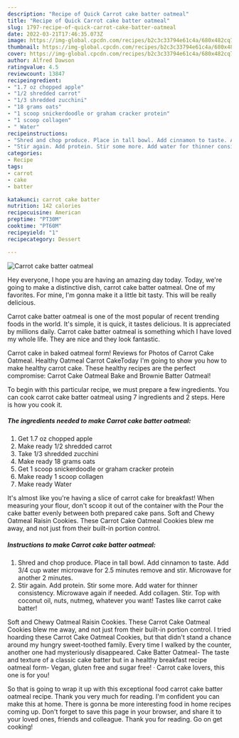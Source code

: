 ```yaml
---
description: "Recipe of Quick Carrot cake batter oatmeal"
title: "Recipe of Quick Carrot cake batter oatmeal"
slug: 1797-recipe-of-quick-carrot-cake-batter-oatmeal
date: 2022-03-21T17:46:35.073Z
image: https://img-global.cpcdn.com/recipes/b2c3c33794e61c4a/680x482cq70/carrot-cake-batter-oatmeal-recipe-main-photo.jpg
thumbnail: https://img-global.cpcdn.com/recipes/b2c3c33794e61c4a/680x482cq70/carrot-cake-batter-oatmeal-recipe-main-photo.jpg
cover: https://img-global.cpcdn.com/recipes/b2c3c33794e61c4a/680x482cq70/carrot-cake-batter-oatmeal-recipe-main-photo.jpg
author: Alfred Dawson
ratingvalue: 4.5
reviewcount: 13847
recipeingredient:
- "1.7 oz chopped apple"
- "1/2 shredded carrot"
- "1/3 shredded zucchini"
- "18 grams oats"
- "1 scoop snickerdoodle or graham cracker protein"
- "1 scoop collagen"
- " Water"
recipeinstructions:
- "Shred and chop produce. Place in tall bowl. Add cinnamon to taste. Add 3/4 cup water microwave for 2.5 minutes remove and stir. Microwave for another 2 minutes."
- "Stir again. Add protein. Stir some more. Add water for thinner consistency. Microwave again if needed. Add collagen. Stir. Top with coconut oil, nuts, nutmeg, whatever you want! Tastes like carrot cake batter!"
categories:
- Recipe
tags:
- carrot
- cake
- batter

katakunci: carrot cake batter 
nutrition: 142 calories
recipecuisine: American
preptime: "PT30M"
cooktime: "PT60M"
recipeyield: "1"
recipecategory: Dessert

---
```



![Carrot cake batter oatmeal](https://img-global.cpcdn.com/recipes/b2c3c33794e61c4a/680x482cq70/carrot-cake-batter-oatmeal-recipe-main-photo.jpg)

Hey everyone, I hope you are having an amazing day today. Today, we're going to make a distinctive dish, carrot cake batter oatmeal. One of my favorites. For mine, I'm gonna make it a little bit tasty. This will be really delicious.

Carrot cake batter oatmeal is one of the most popular of recent trending foods in the world. It's simple, it is quick, it tastes delicious. It is appreciated by millions daily. Carrot cake batter oatmeal is something which I have loved my whole life. They are nice and they look fantastic.

Carrot cake in baked oatmeal form! Reviews for Photos of Carrot Cake Oatmeal. Healthy Oatmeal Carrot CakeToday I'm going to show you how to make healthy carrot cake. These healthy recipes are the perfect compromise: Carrot Cake Oatmeal Bake and Brownie Batter Oatmeal!


To begin with this particular recipe, we must prepare a few ingredients. You can cook carrot cake batter oatmeal using 7 ingredients and 2 steps. Here is how you cook it.

<!--inarticleads1-->

##### The ingredients needed to make Carrot cake batter oatmeal:

1. Get 1.7 oz chopped apple
1. Make ready 1/2 shredded carrot
1. Take 1/3 shredded zucchini
1. Make ready 18 grams oats
1. Get 1 scoop snickerdoodle or graham cracker protein
1. Make ready 1 scoop collagen
1. Make ready  Water


It's almost like you're having a slice of carrot cake for breakfast! When measuring your flour, don't scoop it out of the container with the Pour the cake batter evenly between both prepared cake pans. Soft and Chewy Oatmeal Raisin Cookies. These Carrot Cake Oatmeal Cookies blew me away, and not just from their built-in portion control. 

<!--inarticleads2-->

##### Instructions to make Carrot cake batter oatmeal:

1. Shred and chop produce. Place in tall bowl. Add cinnamon to taste. Add 3/4 cup water microwave for 2.5 minutes remove and stir. Microwave for another 2 minutes.
1. Stir again. Add protein. Stir some more. Add water for thinner consistency. Microwave again if needed. Add collagen. Stir. Top with coconut oil, nuts, nutmeg, whatever you want! Tastes like carrot cake batter!


Soft and Chewy Oatmeal Raisin Cookies. These Carrot Cake Oatmeal Cookies blew me away, and not just from their built-in portion control. I tried hoarding these Carrot Cake Oatmeal Cookies, but that didn't stand a chance around my hungry sweet-toothed family. Every time I walked by the counter, another one had mysteriously disappeared. Cake Batter Oatmeal- The taste and texture of a classic cake batter but in a healthy breakfast recipe oatmeal form- Vegan, gluten free and sugar free! · Carrot cake lovers, this one is for you! 

So that is going to wrap it up with this exceptional food carrot cake batter oatmeal recipe. Thank you very much for reading. I'm confident you can make this at home. There is gonna be more interesting food in home recipes coming up. Don't forget to save this page in your browser, and share it to your loved ones, friends and colleague. Thank you for reading. Go on get cooking!
